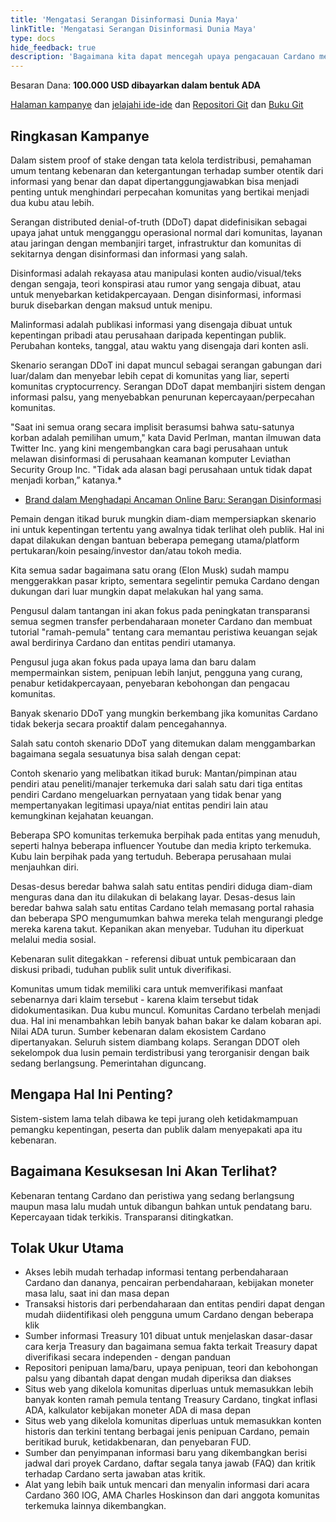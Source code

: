 ```yaml
---
title: 'Mengatasi Serangan Disinformasi Dunia Maya'
linkTitle: 'Mengatasi Serangan Disinformasi Dunia Maya'
type: docs
hide_feedback: true
description: 'Bagaimana kita dapat mencegah upaya pengacauan Cardano melalui skenario Distributed Denial of Truth (DDoT)?'
---
```


Besaran Dana: **100.000 USD dibayarkan dalam bentuk ADA**

[Halaman kampanye](https://cardano.ideascale.com/a/campaign-home/26239) dan [jelajahi ide-ide](https://cardano.ideascale.com/a/ideas/top/campaign-filter/byids/campaigns/26239/stage/unspecified) dan [Repositori Git](https://github.com/Catalyst-Challenges/F7-Disarm-cyber-disinformation-attacks) dan [Buku Git](https://quality-assurance-dao.gitbook.io/catalyst-fund-7-challenges/fund-7/disarm-cyber-disinformation-attacks)

## Ringkasan Kampanye

Dalam sistem proof of stake dengan tata kelola terdistribusi, pemahaman umum tentang kebenaran dan ketergantungan terhadap sumber otentik dari informasi yang benar dan dapat dipertanggungjawabkan bisa menjadi penting untuk menghindari perpecahan komunitas yang bertikai menjadi dua kubu atau lebih.

Serangan distributed denial-of-truth (DDoT) dapat didefinisikan sebagai upaya jahat untuk mengganggu operasional normal dari komunitas, layanan atau jaringan dengan membanjiri target, infrastruktur dan komunitas di sekitarnya dengan disinformasi dan informasi yang salah.

Disinformasi adalah rekayasa atau manipulasi konten audio/visual/teks dengan sengaja, teori konspirasi atau rumor yang sengaja dibuat, atau untuk menyebarkan ketidakpercayaan. Dengan disinformasi, informasi buruk disebarkan dengan maksud untuk menipu.

Malinformasi adalah publikasi informasi yang disengaja dibuat untuk kepentingan pribadi atau perusahaan daripada kepentingan publik. Perubahan konteks, tanggal, atau waktu yang disengaja dari konten asli.

Skenario serangan DDoT ini dapat muncul sebagai serangan gabungan dari luar/dalam dan menyebar lebih cepat di komunitas yang liar, seperti komunitas cryptocurrency. Serangan DDoT dapat membanjiri sistem dengan informasi palsu, yang menyebabkan penurunan kepercayaan/perpecahan komunitas.

"Saat ini semua orang secara implisit berasumsi bahwa satu-satunya korban adalah pemilihan umum," kata David Perlman, mantan ilmuwan data Twitter Inc. yang kini mengembangkan cara bagi perusahaan untuk melawan disinformasi di perusahaan keamanan komputer Leviathan Security Group Inc. "Tidak ada alasan bagi perusahaan untuk tidak dapat menjadi korban,” katanya.*

- [Brand dalam Menghadapi Ancaman Online Baru: Serangan Disinformasi](https://www.wsj.com/articles/brands-face-a-new-online-threat-disinformation-attacks-11602187365)

Pemain dengan itikad buruk mungkin diam-diam mempersiapkan skenario ini untuk kepentingan tertentu yang awalnya tidak terlihat oleh publik. Hal ini dapat dilakukan dengan bantuan beberapa pemegang utama/platform pertukaran/koin pesaing/investor dan/atau tokoh media.

Kita semua sadar bagaimana satu orang (Elon Musk) sudah mampu menggerakkan pasar kripto, sementara segelintir pemuka Cardano dengan dukungan dari luar mungkin dapat melakukan hal yang sama.

Pengusul dalam tantangan ini akan fokus pada peningkatan transparansi semua segmen transfer perbendaharaan moneter Cardano dan membuat tutorial "ramah-pemula" tentang cara memantau peristiwa keuangan sejak awal berdirinya Cardano dan entitas pendiri utamanya.

Pengusul juga akan fokus pada upaya lama dan baru dalam mempermainkan sistem, penipuan lebih lanjut, pengguna yang curang, penabur ketidakpercayaan, penyebaran kebohongan dan pengacau komunitas.

Banyak skenario DDoT yang mungkin berkembang jika komunitas Cardano tidak bekerja secara proaktif dalam pencegahannya.

Salah satu contoh skenario DDoT yang ditemukan dalam menggambarkan bagaimana segala sesuatunya bisa salah dengan cepat:

Contoh skenario yang melibatkan itikad buruk: Mantan/pimpinan atau pendiri atau peneliti/manajer terkemuka dari salah satu dari tiga entitas pendiri Cardano mengeluarkan pernyataan yang tidak benar yang mempertanyakan legitimasi upaya/niat entitas pendiri lain atau kemungkinan kejahatan keuangan.

Beberapa SPO komunitas terkemuka berpihak pada entitas yang menuduh, seperti halnya beberapa influencer Youtube dan media kripto terkemuka. Kubu lain berpihak pada yang tertuduh. Beberapa perusahaan mulai menjauhkan diri.

Desas-desus beredar bahwa salah satu entitas pendiri diduga diam-diam menguras dana dan itu dilakukan di belakang layar. Desas-desus lain beredar bahwa salah satu entitas Cardano telah memasang portal rahasia dan beberapa SPO mengumumkan bahwa mereka telah mengurangi pledge mereka karena takut. Kepanikan akan menyebar. Tuduhan itu diperkuat melalui media sosial.

Kebenaran sulit ditegakkan - referensi dibuat untuk pembicaraan dan diskusi pribadi, tuduhan publik sulit untuk diverifikasi.

Komunitas umum tidak memiliki cara untuk memverifikasi manfaat sebenarnya dari klaim tersebut - karena klaim tersebut tidak didokumentasikan. Dua kubu muncul. Komunitas Cardano terbelah menjadi dua. Hal ini menambahkan lebih banyak bahan bakar ke dalam kobaran api. Nilai ADA turun. Sumber kebenaran dalam ekosistem Cardano dipertanyakan. Seluruh sistem diambang kolaps. Serangan DDOT oleh sekelompok dua lusin pemain terdistribusi yang terorganisir dengan baik sedang berlangsung. Pemerintahan diguncang.

## Mengapa Hal Ini Penting?

Sistem-sistem lama telah dibawa ke tepi jurang oleh ketidakmampuan pemangku kepentingan, peserta dan publik dalam menyepakati apa itu kebenaran.

## Bagaimana Kesuksesan Ini Akan Terlihat?

Kebenaran tentang Cardano dan peristiwa yang sedang berlangsung maupun masa lalu mudah untuk dibangun bahkan untuk pendatang baru. Kepercayaan tidak terkikis. Transparansi ditingkatkan.

## Tolak Ukur Utama

- Akses lebih mudah terhadap informasi tentang perbendaharaan Cardano dan dananya, pencairan perbendaharaan, kebijakan moneter masa lalu, saat ini dan masa depan
- Transaksi historis dari perbendaharaan dan entitas pendiri dapat dengan mudah diidentifikasi oleh pengguna umum Cardano dengan beberapa klik
- Sumber informasi Treasury 101 dibuat untuk menjelaskan dasar-dasar cara kerja Treasury dan bagaimana semua fakta terkait Treasury dapat diverifikasi secara independen - dengan panduan
- Repositori penipuan lama/baru, upaya penipuan, teori dan kebohongan palsu yang dibantah dapat dengan mudah diperiksa dan diakses
- Situs web yang dikelola komunitas diperluas untuk memasukkan lebih banyak konten ramah pemula tentang Treasury Cardano, tingkat inflasi ADA, kalkulator kebijakan moneter ADA di masa depan
- Situs web yang dikelola komunitas diperluas untuk memasukkan konten historis dan terkini tentang berbagai jenis penipuan Cardano, pemain beritikad buruk, ketidakbenaran, dan penyebaran FUD.
- Sumber dan penyimpanan informasi baru yang dikembangkan berisi jadwal dari proyek Cardano, daftar segala tanya jawab (FAQ) dan kritik terhadap Cardano serta jawaban atas kritik.
- Alat yang lebih baik untuk mencari dan menyalin informasi dari acara Cardano 360 IOG, AMA Charles Hoskinson dan dari anggota komunitas terkemuka lainnya dikembangkan.
